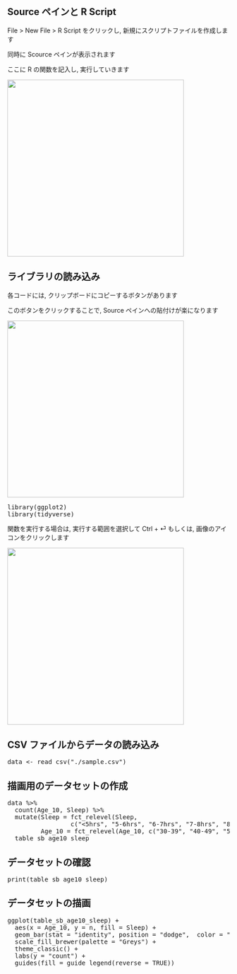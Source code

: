 ## Source ペインと R Script

File > New File > R Script をクリックし, 新規にスクリプトファイルを作成します

同時に Scource ペインが表示されます

ここに R の関数を記入し, 実行していきます

<img src='https://i.gyazo.com/d2ad27119c6d7ad8c75b71821666901c.png' width='400'>

## ライブラリの読み込み

各コードには, クリップボードにコピーするボタンがあります

このボタンをクリックすることで, Source ペインへの貼付けが楽になります

<img src='https://i.gyazo.com/a6de1ef76d72463259719790522b91c2.png' width='400'>

<pre class="file" data-target="clipboard">
library(ggplot2)
library(tidyverse)
</pre>

関数を実行する場合は, 実行する範囲を選択して Ctrl + &#9166; もしくは, 画像のアイコンをクリックします

<img src='https://i.gyazo.com/02e650725f1abc075314016b5d20220c.png' width='400'>


## CSV ファイルからデータの読み込み

<pre class="file" data-target="clipboard">
data <- read_csv("./sample.csv")
</pre>

## 描画用のデータセットの作成

<pre class="file" data-target="clipboard">
data %>%
  count(Age_10, Sleep) %>%
  mutate(Sleep = fct_relevel(Sleep,
                 c("<5hrs", "5-6hrs", "6-7hrs", "7-8hrs", "8-9hrs", ">9hrs")),
         Age_10 = fct_relevel(Age_10, c("30-39", "40-49", "50-59", "60-69"))) ->
  table_sb_age10_sleep
</pre>

## データセットの確認

<pre class="file" data-target="clipboard">
print(table_sb_age10_sleep)
</pre>

## データセットの描画
<pre class="file" data-target="clipboard">
ggplot(table_sb_age10_sleep) +
  aes(x = Age_10, y = n, fill = Sleep) +
  geom_bar(stat = "identity", position = "dodge",  color = "black") +
  scale_fill_brewer(palette = "Greys") +
  theme_classic() +
  labs(y = "count") +
  guides(fill = guide_legend(reverse = TRUE))
</pre>
